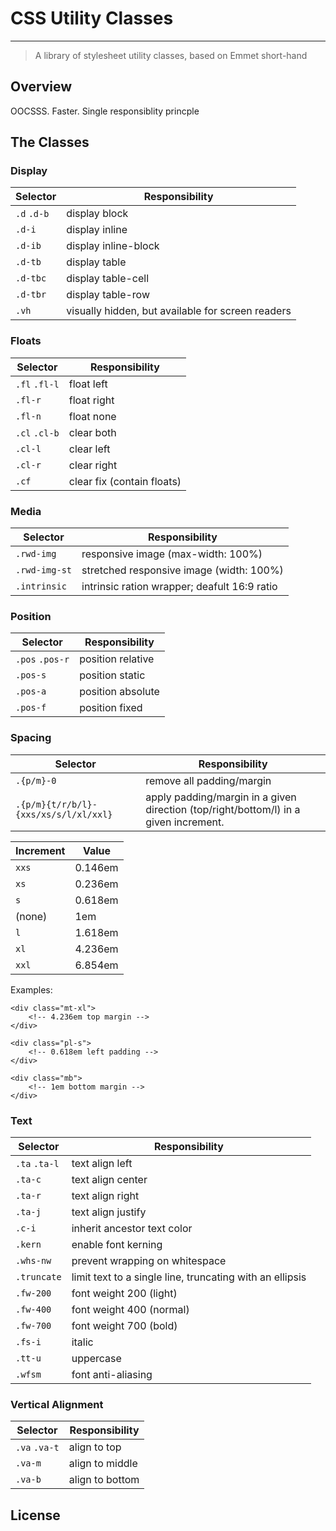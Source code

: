 # CSS Utility Classes
---

> A library of stylesheet utility classes, based on Emmet short-hand

## Overview

OOCSSS. Faster.
Single responsiblity princple

## The Classes

### Display

Selector | Responsibility
--- | ---
`.d` `.d-b`|display block
`.d-i`|display inline
`.d-ib`|display inline-block
`.d-tb`|display table
`.d-tbc`|display table-cell
`.d-tbr`|display table-row
`.vh`| visually hidden, but available for screen readers

### Floats

Selector | Responsibility
--- | ---
`.fl` `.fl-l`|float left
`.fl-r`|float right
`.fl-n`|float none
`.cl` `.cl-b`|clear both
`.cl-l`|clear left
`.cl-r`|clear right
`.cf`|clear fix (contain floats)

### Media

Selector | Responsibility
--- | ---
`.rwd-img`|responsive image (max-width: 100%)
`.rwd-img-st`|stretched responsive image (width: 100%)
`.intrinsic`|intrinsic ration wrapper; deafult 16:9 ratio

### Position

Selector | Responsibility
--- | ---
`.pos` `.pos-r`|position relative
`.pos-s`|position static
`.pos-a`|position absolute
`.pos-f`|position fixed

### Spacing

Selector | Responsibility
--- | ---
`.{p/m}-0`|remove all padding/margin
`.{p/m}{t/r/b/l}-{xxs/xs/s/l/xl/xxl}`|apply padding/margin in a given direction (top/right/bottom/l) in a given increment.

Increment | Value
--- | ---
`xxs`|0.146em
`xs`|0.236em
`s`|0.618em
(none)|1em
`l`|1.618em
`xl`|4.236em
`xxl`|6.854em

Examples:

```markup
<div class="mt-xl">
	<!-- 4.236em top margin -->
</div> 

<div class="pl-s">
	<!-- 0.618em left padding -->
</div> 

<div class="mb">
	<!-- 1em bottom margin -->
</div> 
```



### Text

Selector | Responsibility
--- | ---
`.ta` `.ta-l`|text align left
`.ta-c`|text align center
`.ta-r`|text align right
`.ta-j`|text align justify
`.c-i`|inherit ancestor text color
`.kern`|enable font kerning
`.whs-nw`|prevent wrapping on whitespace
`.truncate`|limit text to a single line, truncating with an ellipsis
`.fw-200`|font weight 200 (light)
`.fw-400`|font weight 400 (normal)
`.fw-700`|font weight 700 (bold)
`.fs-i`|italic
`.tt-u`|uppercase
`.wfsm`|font anti-aliasing

### Vertical Alignment

Selector | Responsibility
--- | ---
`.va` `.va-t`|align to top
`.va-m`|align to middle
`.va-b`|align to bottom

## License
